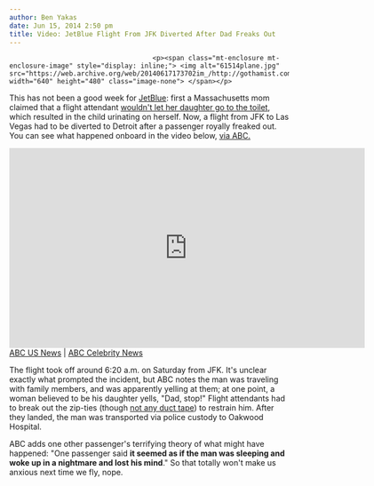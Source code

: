 ```yaml
---
author: Ben Yakas
date: Jun 15, 2014 2:50 pm
title: Video: JetBlue Flight From JFK Diverted After Dad Freaks Out
---
```


	
										<p><span class="mt-enclosure mt-enclosure-image" style="display: inline;"> <img alt="61514plane.jpg" src="https://web.archive.org/web/20140617173702im_/http://gothamist.com/attachments/byakas/61514plane.jpg" width="640" height="480" class="image-none"> </span></p>

<p>This has not been a good week for <a href="https://web.archive.org/web/20140617173702/http://gothamist.com/tags/jetblue">JetBlue</a>: first a Massachusetts mom claimed that a flight attendant <a href="https://web.archive.org/web/20140617173702/http://gothamist.com/2014/06/14/mom_claims_bathroom-barring_jetblue.php">wouldn&apos;t let her daughter go to the toilet</a>, which resulted in the child urinating on herself. Now, a flight from JFK to Las Vegas had to be diverted to Detroit after a passenger royally freaked out. You can see what happened onboard in the video below, <a href="https://web.archive.org/web/20140617173702/http://7online.com/news/exclusive-video-unruly-passenger-causes-jetblue-flight-from-jfk-to-divert/113897/">via ABC.</a></p>

<p><iframe src="https://web.archive.org/web/20140617173702if_/http://abcnews.go.com/video/embed?id=24142936" width="640" height="360" style="border:none;"></iframe><br><a href="https://web.archive.org/web/20140617173702/http://abcnews.go.com/us">ABC US News</a> | <a href="https://web.archive.org/web/20140617173702/http://abcnews.go.com/entertainment">ABC Celebrity News</a></p>

<p>The flight took off around 6:20 a.m. on Saturday from JFK. It&apos;s unclear exactly what prompted the incident, but ABC notes the man was traveling with family members, and was apparently yelling at them; at one point, a woman believed to be his daughter yells, &quot;Dad, stop!&quot; Flight attendants had to break out the zip-ties (though <a href="https://web.archive.org/web/20140617173702/http://gothamist.com/2013/01/05/uruly_passenger_groped_and_choked_b.php">not any duct tape</a>) to restrain him. After they landed, the man was transported via police custody to Oakwood Hospital. </p>

<p>ABC adds one other passenger&apos;s terrifying theory of what might have happened: &quot;One passenger said <strong>it seemed as if the man was sleeping and woke up in a nightmare and lost his mind</strong>.&quot; So that totally won&apos;t make us anxious next time we fly, nope.</p>					
										
									
				